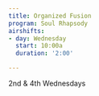 ```yaml
---
title: Organized Fusion
program: Soul Rhapsody
airshifts:
- day: Wednesday
  start: 10:00a
  duration: '2:00'

---
```

2nd & 4th Wednesdays
